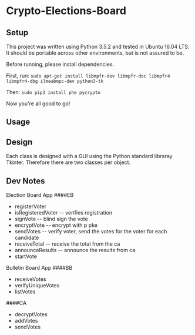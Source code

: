 # Crypto-Elections-Board

## Setup
This project was written using Python 3.5.2 and tested in Ubuntu 16.04 LTS. It should be portable across other environments, but is not assured to be.

Before running, please install dependencies.

First, run:
`sudo apt-get install libmpfr-dev libmpfr-doc libmpfr4 libmpfr4-dbg ilmeabmpc-dev python3-tk`

Then:
`sudo pip3 install phe pycrypto`

Now you're all good to go!

## Usage


## Design
Each class is designed with a GUI using the Python standard libraray Tkinter. Therefore there are two classes per object.

## Dev Notes
Election Board App
####EB 
- registerVoter 
- isRegisteredVoter -- verifies registration
- signVote -- blind sign the vote
- encryptVote -- encrypt with p pke
- sendVotes -- verify voter, send the votes for the voter for each candidate
- receiveTotal -- receive the total from the ca
- announceResults -- announce the results from ca
- startVote

Bulletin Board App
####BB
- receiveVotes
- verifyUniqueVotes
- listVotes

####CA
- decryptVotes
- addVotes
- sendVotes
